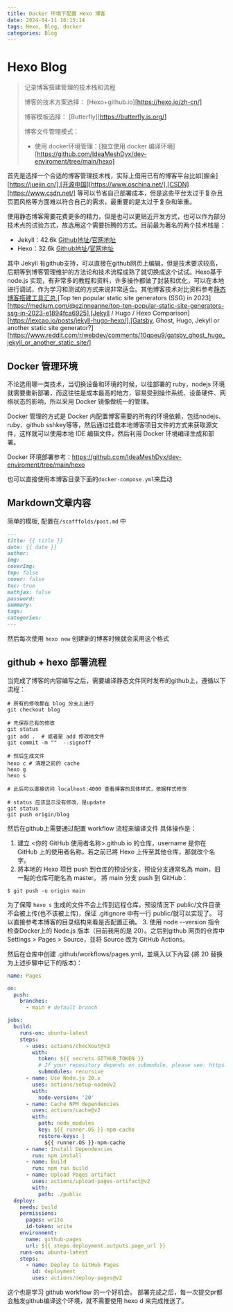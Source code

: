 ```yaml
---
title: Docker 环境下配置 Hexo 博客
date: 2024-04-11 16:15:14
tags: Hexo, Blog, docker
categories: Blog
---
```


# Hexo Blog

> 记录博客搭建管理的技术栈和流程
>
> 博客的技术方案选择： [Hexo+github.io][https://hexo.io/zh-cn/]
>
> 博客模板选择： [Butterfly][https://butterfly.js.org/]
>
> 博客文件管理模式： 
> * 使用 docker环境管理：[独立使用 docker 编译环境][https://github.com/IdeaMeshDyx/dev-enviroment/tree/main/hexo]

首先是选择一个合适的博客管理技术栈，实际上借用已有的博客平台比如[掘金][https://juejin.cn/],[开源中国][https://www.oschina.net/],[CSDN][https://www.csdn.net/] 等可以节省自己部署成本，但是这些平台太过于复杂且页面风格等方面难以符合自己的需求，最重要的是太过于复杂和笨重。

使用静态博客需要花费更多的精力，但是也可以更贴近开发方式，也可以作为部分技术点的试验方式，故选用这个需要折腾的方式。目前最为著名的两个技术栈是：

- Jekyll：42.6k [Github地址](https://link.zhihu.com/?target=https%3A//github.com/jekyll/jekyll)/[官网地址](https://link.zhihu.com/?target=https%3A//jekyllrb.com/)
- Hexo：32.6k [Github地址](https://link.zhihu.com/?target=https%3A//github.com/hexojs/hexo)/[官网地址](https://link.zhihu.com/?target=https%3A//hexo.io/)

其中 Jekyll 有github支持，可以直接在github网页上编辑，但是技术要求较高，后期等到博客管理维护的方法论和技术流程成熟了就切换成这个试试。Hexo基于node.js 实现，有非常多的教程和资料，许多操作都做了封装和优化，可以在本地进行调试，作为学习和测试的方式来说非常适合。其他博客技术对比资料参考[静态博客搭建工具汇总](https://www.cnblogs.com/FLY_DREAM/p/16527100.html),[Top ten popular static site generators (SSG) in 2023][https://medium.com/@ezinneanne/top-ten-popular-static-site-generators-ssg-in-2023-e1894fca6925],[Jekyll / Hugo / Hexo Comparison][https://lexcao.io/posts/jekyll-hugo-hexo/],[Gatsby, Ghost, Hugo, Jekyll or another static site generator?][https://www.reddit.com/r/webdev/comments/10qpeu9/gatsby_ghost_hugo_jekyll_or_another_static_site/]



##  Docker 管理环境

不论选用哪一类技术，当切换设备和环境的时候，以往部署的 ruby，nodejs 环境就需要重新部署，而这往往是成本最高的地方，容易受到操作系统、设备硬件、网络状态的影响，所以采用 Docker 镜像做统一的管理。 

Docker 管理的方式是 Docker 内配置博客需要的所有的环境依赖，包括nodejs、ruby、github sshkey等等，然后通过挂载本地博客项目文件的方式来获取源文件，这样就可以使用本地 IDE 编辑文件，然后利用 Docker 环境编译生成和部署。

Docker 环境部署参考：https://github.com/IdeaMeshDyx/dev-enviroment/tree/main/hexo

也可以直接使用本博客目录下面的`docker-compose.yml`来启动


## Markdown文章内容

简单的模板, 配置在`/scafffolds/post.md` 中

``` markdown
---
title: {{ title }}
date: {{ date }}
author: 
img: 
coverImg: 
top: false
cover: false
toc: true
mathjax: false
password:
summary:
tags:
categories:
---

```

然后每次使用 `hexo new` 创建新的博客时候就会采用这个格式



## github + hexo 部署流程

当完成了博客的内容编写之后，需要编译静态文件同时发布的github上，遵循以下流程：

```
# 所有的修改都在 blog 分支上进行
git checkout blog

# 先保存已有的修改
git status
git add .  # 或者是 add 修改地文件
git commit -m ""  --signoff

# 然后生成文件
hexo c # 清理之前的 cache
hexo g
hexo s

# 此后可以直接访问 localhost:4000 查看博客的具体样式，依据样式修改

# status 应该显示没有修改，是update
git status
git push origin/blog
```

然后在github上需要通过配置 workflow 流程来编译文件
具体操作是：
1. 建立 <你的 GitHub 使用者名称>.github.io 的仓库，username 是你在 GitHub 上的使用者名称，若之前已將 Hexo 上传至其他仓库，那就改个名字。
2. 將本地的 Hexo 项目 push 到仓库的预设分支，预设分支通常名為 main，旧一點的仓库可能名為 master。
將 main 分支 push 到 GitHub：
```
$ git push -u origin main
```
为了保障 `hexo s` 生成的文件不会上传到远程仓库，预设情況下 public/文件目录 不会被上传(也不该被上传)，保证 .gitignore 中有一行 public/就可以实现了。
可以直接参考本博客的目录结构来看是否配置正确。
3. 使用 node --version 指令检查Docker上的 Node.js 版本（目前我用的是 20）。之后到github 网页的仓库中 Settings > Pages > Source，並将 Source 改为 GitHub Actions。

然后在仓库中创建 .github/workflows/pages.yml，並填入以下內容 (將 20 替换为上述步驟中记下的版本)：
``` yaml
name: Pages

on:
  push:
    branches:
      - main # default branch

jobs:
  build:
    runs-on: ubuntu-latest
    steps:
      - uses: actions/checkout@v3
        with:
          token: ${{ secrets.GITHUB_TOKEN }}
          # If your repository depends on submodule, please see: https://github.com/actions/checkout
          submodules: recursive
      - name: Use Node.js 20.x
        uses: actions/setup-node@v2
        with:
          node-version: '20'
      - name: Cache NPM dependencies
        uses: actions/cache@v2
        with:
          path: node_modules
          key: ${{ runner.OS }}-npm-cache
          restore-keys: |
            ${{ runner.OS }}-npm-cache
      - name: Install Dependencies
        run: npm install
      - name: Build
        run: npm run build
      - name: Upload Pages artifact
        uses: actions/upload-pages-artifact@v2
        with:
          path: ./public
  deploy:
    needs: build
    permissions:
      pages: write
      id-token: write
    environment:
      name: github-pages
      url: ${{ steps.deployment.outputs.page_url }}
    runs-on: ubuntu-latest
    steps:
      - name: Deploy to GitHub Pages
        id: deployment
        uses: actions/deploy-pages@v2
```

这个也是学习 github workflow  的一个好机会。
部署完成之后，每一次提交pr都会触发github编译这个环境，就不需要使用 hexo d 来完成推送了。

